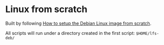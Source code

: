# Linux from scratch

Built by following [How to setup the Debian Linux image from scratch](https://mvallim.github.io/kubernetes-under-the-hood/documentation/create-linux-image.html).

All scripts will run under a directory created in the first script: `$HOME/lfs-deb/`